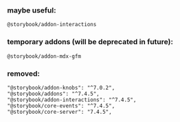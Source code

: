 ### maybe useful:
```
@storybook/addon-interactions
```


### temporary addons (will be deprecated in future):
```
@storybook/addon-mdx-gfm
```

### removed: 
```
"@storybook/addon-knobs": "^7.0.2",
"@storybook/addons": "^7.4.5",
"@storybook/addon-interactions": "^7.4.5",
"@storybook/core-events": "^7.4.5",
"@storybook/core-server": "7.4.5",
```